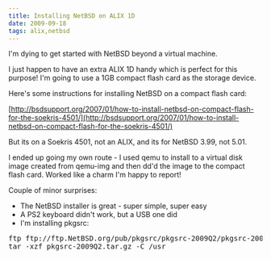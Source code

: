 ```yaml
---
title: Installing NetBSD on ALIX 1D
date: 2009-09-18
tags: alix,netbsd
---
```

I'm dying to get started with NetBSD beyond a virtual machine.

I just happen to have an extra ALIX 1D handy which is perfect for this purpose! I'm going to use a 1GB compact flash card as the storage device.

Here's some instructions for installing NetBSD on a compact flash card:

[http://bsdsupport.org/2007/01/how-to-install-netbsd-on-compact-flash-for-the-soekris-4501/](http://bsdsupport.org/2007/01/how-to-install-netbsd-on-compact-flash-for-the-soekris-4501/)

But its on a Soekris 4501, not an ALIX, and its for NetBSD 3.99, not 5.01.

I ended up going my own route - I used qemu to install to a virtual disk image created from qemu-img and then dd'd the image to the compact flash card. Worked like a charm I'm happy to report!

Couple of minor surprises:

* The NetBSD installer is great - super simple, super easy
* A PS2 keyboard didn't work, but a USB one did
* I'm installing pkgsrc:

<pre class="sh_sh">
ftp ftp://ftp.NetBSD.org/pub/pkgsrc/pkgsrc-2009Q2/pkgsrc-2009Q2.tar.gz
tar -xzf pkgsrc-2009Q2.tar.gz -C /usr
</pre>

